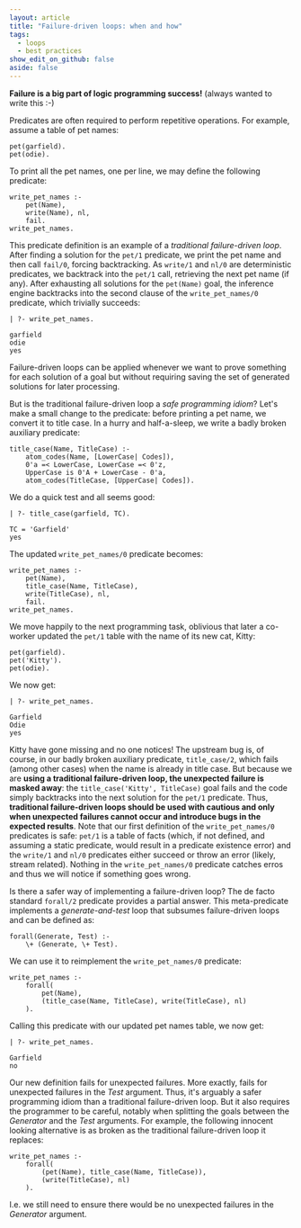 ```yaml
---
layout: article
title: "Failure-driven loops: when and how"
tags:
  - loops
  - best practices
show_edit_on_github: false
aside: false
---
```


**Failure is a big part of logic programming success!** (always wanted to write this :-)

Predicates are often required to perform repetitive operations. For example, assume a table of pet names:

```logtalk
pet(garfield).
pet(odie).
```

To print all the pet names, one per line, we may define the following predicate:

```logtalk
write_pet_names :-
    pet(Name),
    write(Name), nl,
    fail.
write_pet_names.
```

This predicate definition is an example of a *traditional failure-driven loop*. After finding a solution for the `pet/1` predicate, we print the pet name and then call `fail/0`, forcing backtracking. As `write/1` and `nl/0` are deterministic predicates, we backtrack into the `pet/1` call, retrieving the next pet name (if any). After exhausting all solutions for the `pet(Name)` goal, the inference engine backtracks into the second clause of the `write_pet_names/0` predicate, which trivially succeeds:

```text
| ?- write_pet_names.

garfield
odie
yes
```

Failure-driven loops can be applied whenever we want to prove something for each solution of a goal but without requiring saving the set of generated solutions for later processing.

But is the traditional failure-driven loop a *safe programming idiom*? Let's make a small change to the predicate: before printing a pet name, we convert it to title case. In a hurry and half-a-sleep, we write a badly broken auxiliary predicate:

```logtalk
title_case(Name, TitleCase) :-
    atom_codes(Name, [LowerCase| Codes]),
    0'a =< LowerCase, LowerCase =< 0'z,
    UpperCase is 0'A + LowerCase - 0'a,
    atom_codes(TitleCase, [UpperCase| Codes]).
```

We do a quick test and all seems good:

```text
| ?- title_case(garfield, TC).

TC = 'Garfield'
yes
```

The updated `write_pet_names/0` predicate becomes:

```logtalk
write_pet_names :-
    pet(Name),
    title_case(Name, TitleCase),
    write(TitleCase), nl,
    fail.
write_pet_names.
```

We move happily to the next programming task, oblivious that later a co-worker updated the `pet/1` table with the name of its new cat, Kitty:

```logtalk
pet(garfield).
pet('Kitty').
pet(odie).
```

We now get:

```text
| ?- write_pet_names.

Garfield
Odie
yes
```

Kitty have gone missing and no one notices! The upstream bug is, of course, in our badly broken auxiliary predicate, `title_case/2`,  which fails (among other cases) when the name is already in title case. But because we are **using a traditional failure-driven loop, the unexpected failure is masked away**: the `title_case('Kitty', TitleCase)` goal fails and the code simply backtracks into the next solution for the `pet/1` predicate. Thus, **traditional failure-driven loops should be used with cautious and only when unexpected failures cannot occur and introduce bugs in the expected results**. Note that our first definition of the `write_pet_names/0` predicates is safe: `pet/1` is a table of facts (which, if not defined, and assuming a static predicate, would result in a predicate existence error) and the `write/1` and `nl/0` predicates either succeed or throw an error (likely, stream related). Nothing in the `write_pet_names/0` predicate catches erros and thus we will notice if something goes wrong.

Is there a safer way of implementing a failure-driven loop? The de facto standard `forall/2` predicate provides a partial answer. This meta-predicate implements a *generate-and-test* loop that subsumes failure-driven loops and can be defined as:

```logtalk
forall(Generate, Test) :-
    \+ (Generate, \+ Test).
```

We can use it to reimplement the `write_pet_names/0` predicate:

```logtalk
write_pet_names :-
    forall(
        pet(Name),
        (title_case(Name, TitleCase), write(TitleCase), nl)
    ).
```

Calling this predicate with our updated pet names table, we now get:

```text
| ?- write_pet_names.

Garfield
no
```

Our new definition fails for unexpected failures. More exactly, fails for unexpected failures in the *Test* argument. Thus, it's arguably a safer programming idiom than a traditional failure-driven loop. But it also requires the programmer to be careful, notably when splitting the goals between the *Generator* and the *Test* arguments. For example, the following innocent looking alternative is as broken as the traditional failure-driven loop it replaces:

```logtalk
write_pet_names :-
    forall(
        (pet(Name), title_case(Name, TitleCase)),
        (write(TitleCase), nl)
    ).
```

I.e. we still need to ensure there would be no unexpected failures in the *Generator* argument.
